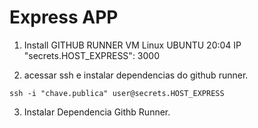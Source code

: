 # Express APP

1. Install GITHUB RUNNER VM Linux UBUNTU 20:04 IP "secrets.HOST_EXPRESS": 3000

2. acessar ssh e instalar dependencias do github runner.
````
ssh -i "chave.publica" user@secrets.HOST_EXPRESS
````
3. Instalar Dependencia Githb Runner.
